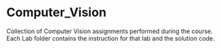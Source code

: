 # Computer_Vision
Collection of Computer Vision assignments performed during the course.
Each Lab folder contains the instruction for that lab and the solution code.
